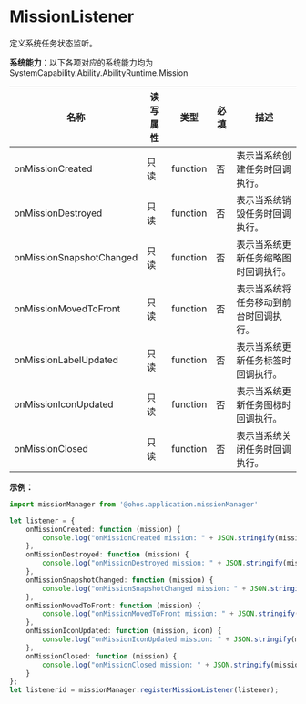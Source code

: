 # MissionListener

定义系统任务状态监听。

**系统能力**：以下各项对应的系统能力均为SystemCapability.Ability.AbilityRuntime.Mission

| 名称        | 读写属性 | 类型                 | 必填 | 描述                                                         |
| ----------- | -------- | -------------------- | ---- | ------------------------------------------------------------ |
| onMissionCreated    | 只读     | function               | 否   | 表示当系统创建任务时回调执行。                                |
| onMissionDestroyed   | 只读     | function               | 否   | 表示当系统销毁任务时回调执行。 |
| onMissionSnapshotChanged   | 只读     | function               | 否   | 表示当系统更新任务缩略图时回调执行。 |
| onMissionMovedToFront   | 只读     | function               | 否   | 表示当系统将任务移动到前台时回调执行。 |
| onMissionLabelUpdated   | 只读     | function               | 否   | 表示当系统更新任务标签时回调执行。 |
| onMissionIconUpdated   | 只读     | function               | 否   | 表示当系统更新任务图标时回调执行。 |
| onMissionClosed   | 只读     | function               | 否   | 表示当系统关闭任务时回调执行。 |

**示例：**
```ts
import missionManager from '@ohos.application.missionManager'

let listener = {
    onMissionCreated: function (mission) {
        console.log("onMissionCreated mission: " + JSON.stringify(mission));
    },
    onMissionDestroyed: function (mission) {
        console.log("onMissionDestroyed mission: " + JSON.stringify(mission));
    },
    onMissionSnapshotChanged: function (mission) {
        console.log("onMissionSnapshotChanged mission: " + JSON.stringify(mission));
    },
    onMissionMovedToFront: function (mission) {
        console.log("onMissionMovedToFront mission: " + JSON.stringify(mission));
    },
    onMissionIconUpdated: function (mission, icon) {
        console.log("onMissionIconUpdated mission: " + JSON.stringify(mission));
    },
    onMissionClosed: function (mission) {
        console.log("onMissionClosed mission: " + JSON.stringify(mission));
    }
};
let listenerid = missionManager.registerMissionListener(listener);
```